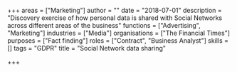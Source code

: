 +++
areas = ["Marketing"]
author = ""
date = "2018-07-01"
description = "Discovery exercise of how personal data is shared with Social Networks across different areas of the business"
functions = ["Advertising", "Marketing"]
industries = ["Media"]
organisations = ["The Financial Times"]
purposes = ["Fact finding"]
roles = ["Contract", "Business Analyst"]
skills = []
tags = "GDPR"
title = "Social Network data sharing"

+++
